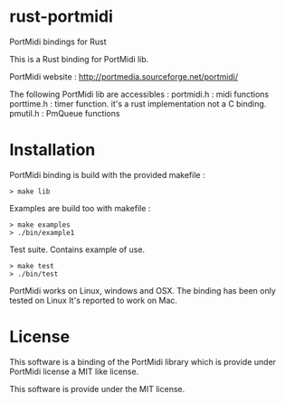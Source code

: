 rust-portmidi
=========


PortMidi bindings for Rust

This is a Rust binding for PortMidi lib.

PortMidi website  : http://portmedia.sourceforge.net/portmidi/

The following PortMidi lib are accessibles :
portmidi.h : midi functions
porttime.h : timer function. it's a rust implementation not a C binding.
pmutil.h : PmQueue functions



Installation
============

PortMidi binding is build with the provided makefile :

```Shell
> make lib
```

Examples are build too with makefile :

```Shell
> make examples
> ./bin/example1
```
Test suite. Contains example of use.
```Shell
> make test
> ./bin/test
```

PortMidi works on Linux, windows and OSX. The binding has been only tested on Linux
It's reported to work on Mac.

License
=======

This software is a binding of the PortMidi library which is provide under  PortMidi license a MIT like license.

This software is provide under the MIT license.


